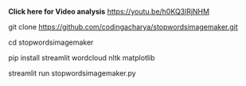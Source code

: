 **Click here for Video analysis** https://youtu.be/h0KQ3lRjNHM


git clone https://github.com/codingacharya/stopwordsimagemaker.git

cd stopwordsimagemaker

pip install streamlit wordcloud nltk matplotlib

streamlit run stopwordsimagemaker.py
